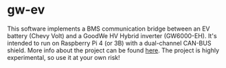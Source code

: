 # gw-ev
This software implements a BMS communication bridge between an EV battery (Chevy Volt) and a GoodWe HV Hybrid inverter (GW6000-EH). It's intended to run on Raspberry Pi 4 (or 3B) with a dual-channel CAN-BUS shield.
More info about the project can be found [here](https://secondlifestorage.com/index.php?threads/high-voltage-hybrid-inverter-gw6000-eh-with-ev-battery-chevy-volt.10300/).
The project is highly experimental, so use it at your own risk!

